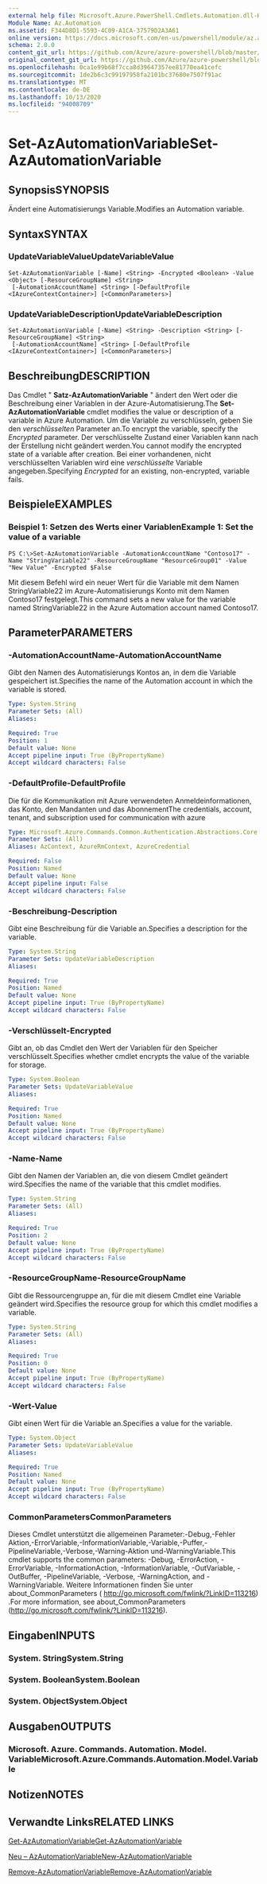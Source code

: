 ```yaml
---
external help file: Microsoft.Azure.PowerShell.Cmdlets.Automation.dll-Help.xml
Module Name: Az.Automation
ms.assetid: F344D8D1-5593-4C09-A1CA-37579D2A3A61
online version: https://docs.microsoft.com/en-us/powershell/module/az.automation/set-azautomationvariable
schema: 2.0.0
content_git_url: https://github.com/Azure/azure-powershell/blob/master/src/Automation/Automation/help/Set-AzAutomationVariable.md
original_content_git_url: https://github.com/Azure/azure-powershell/blob/master/src/Automation/Automation/help/Set-AzAutomationVariable.md
ms.openlocfilehash: 0ca1e99b68f7cca8d39647357ee81770ea41cefc
ms.sourcegitcommit: 1de2b6c3c99197958fa2101bc37680e7507f91ac
ms.translationtype: MT
ms.contentlocale: de-DE
ms.lasthandoff: 10/13/2020
ms.locfileid: "94008709"
---
```

# <span data-ttu-id="0affb-101">Set-AzAutomationVariable</span><span class="sxs-lookup"><span data-stu-id="0affb-101">Set-AzAutomationVariable</span></span>

## <span data-ttu-id="0affb-102">Synopsis</span><span class="sxs-lookup"><span data-stu-id="0affb-102">SYNOPSIS</span></span>
<span data-ttu-id="0affb-103">Ändert eine Automatisierungs Variable.</span><span class="sxs-lookup"><span data-stu-id="0affb-103">Modifies an Automation variable.</span></span>

## <span data-ttu-id="0affb-104">Syntax</span><span class="sxs-lookup"><span data-stu-id="0affb-104">SYNTAX</span></span>

### <span data-ttu-id="0affb-105">UpdateVariableValue</span><span class="sxs-lookup"><span data-stu-id="0affb-105">UpdateVariableValue</span></span>
```
Set-AzAutomationVariable [-Name] <String> -Encrypted <Boolean> -Value <Object> [-ResourceGroupName] <String>
 [-AutomationAccountName] <String> [-DefaultProfile <IAzureContextContainer>] [<CommonParameters>]
```

### <span data-ttu-id="0affb-106">UpdateVariableDescription</span><span class="sxs-lookup"><span data-stu-id="0affb-106">UpdateVariableDescription</span></span>
```
Set-AzAutomationVariable [-Name] <String> -Description <String> [-ResourceGroupName] <String>
 [-AutomationAccountName] <String> [-DefaultProfile <IAzureContextContainer>] [<CommonParameters>]
```

## <span data-ttu-id="0affb-107">Beschreibung</span><span class="sxs-lookup"><span data-stu-id="0affb-107">DESCRIPTION</span></span>
<span data-ttu-id="0affb-108">Das Cmdlet " **Satz-AzAutomationVariable** " ändert den Wert oder die Beschreibung einer Variablen in der Azure-Automatisierung.</span><span class="sxs-lookup"><span data-stu-id="0affb-108">The **Set-AzAutomationVariable** cmdlet modifies the value or description of a variable in Azure Automation.</span></span>
<span data-ttu-id="0affb-109">Um die Variable zu verschlüsseln, geben Sie den *verschlüsselten* Parameter an.</span><span class="sxs-lookup"><span data-stu-id="0affb-109">To encrypt the variable, specify the *Encrypted* parameter.</span></span>
<span data-ttu-id="0affb-110">Der verschlüsselte Zustand einer Variablen kann nach der Erstellung nicht geändert werden.</span><span class="sxs-lookup"><span data-stu-id="0affb-110">You cannot modify the encrypted state of a variable after creation.</span></span>
<span data-ttu-id="0affb-111">Bei einer vorhandenen, nicht verschlüsselten Variablen wird eine *verschlüsselte* Variable angegeben.</span><span class="sxs-lookup"><span data-stu-id="0affb-111">Specifying *Encrypted* for an existing, non-encrypted, variable fails.</span></span>

## <span data-ttu-id="0affb-112">Beispiele</span><span class="sxs-lookup"><span data-stu-id="0affb-112">EXAMPLES</span></span>

### <span data-ttu-id="0affb-113">Beispiel 1: Setzen des Werts einer Variablen</span><span class="sxs-lookup"><span data-stu-id="0affb-113">Example 1: Set the value of a variable</span></span>
```
PS C:\>Set-AzAutomationVariable -AutomationAccountName "Contoso17" -Name "StringVariable22" -ResourceGroupName "ResourceGroup01" -Value "New Value" -Encrypted $False
```

<span data-ttu-id="0affb-114">Mit diesem Befehl wird ein neuer Wert für die Variable mit dem Namen StringVariable22 im Azure-Automatisierungs Konto mit dem Namen Contoso17 festgelegt.</span><span class="sxs-lookup"><span data-stu-id="0affb-114">This command sets a new value for the variable named StringVariable22 in the Azure Automation account named Contoso17.</span></span>

## <span data-ttu-id="0affb-115">Parameter</span><span class="sxs-lookup"><span data-stu-id="0affb-115">PARAMETERS</span></span>

### <span data-ttu-id="0affb-116">-AutomationAccountName</span><span class="sxs-lookup"><span data-stu-id="0affb-116">-AutomationAccountName</span></span>
<span data-ttu-id="0affb-117">Gibt den Namen des Automatisierungs Kontos an, in dem die Variable gespeichert ist.</span><span class="sxs-lookup"><span data-stu-id="0affb-117">Specifies the name of the Automation account in which the variable is stored.</span></span>

```yaml
Type: System.String
Parameter Sets: (All)
Aliases:

Required: True
Position: 1
Default value: None
Accept pipeline input: True (ByPropertyName)
Accept wildcard characters: False
```

### <span data-ttu-id="0affb-118">-DefaultProfile</span><span class="sxs-lookup"><span data-stu-id="0affb-118">-DefaultProfile</span></span>
<span data-ttu-id="0affb-119">Die für die Kommunikation mit Azure verwendeten Anmeldeinformationen, das Konto, den Mandanten und das Abonnement</span><span class="sxs-lookup"><span data-stu-id="0affb-119">The credentials, account, tenant, and subscription used for communication with azure</span></span>

```yaml
Type: Microsoft.Azure.Commands.Common.Authentication.Abstractions.Core.IAzureContextContainer
Parameter Sets: (All)
Aliases: AzContext, AzureRmContext, AzureCredential

Required: False
Position: Named
Default value: None
Accept pipeline input: False
Accept wildcard characters: False
```

### <span data-ttu-id="0affb-120">-Beschreibung</span><span class="sxs-lookup"><span data-stu-id="0affb-120">-Description</span></span>
<span data-ttu-id="0affb-121">Gibt eine Beschreibung für die Variable an.</span><span class="sxs-lookup"><span data-stu-id="0affb-121">Specifies a description for the variable.</span></span>

```yaml
Type: System.String
Parameter Sets: UpdateVariableDescription
Aliases:

Required: True
Position: Named
Default value: None
Accept pipeline input: True (ByPropertyName)
Accept wildcard characters: False
```

### <span data-ttu-id="0affb-122">-Verschlüsselt</span><span class="sxs-lookup"><span data-stu-id="0affb-122">-Encrypted</span></span>
<span data-ttu-id="0affb-123">Gibt an, ob das Cmdlet den Wert der Variablen für den Speicher verschlüsselt.</span><span class="sxs-lookup"><span data-stu-id="0affb-123">Specifies whether cmdlet encrypts the value of the variable for storage.</span></span>

```yaml
Type: System.Boolean
Parameter Sets: UpdateVariableValue
Aliases:

Required: True
Position: Named
Default value: None
Accept pipeline input: True (ByPropertyName)
Accept wildcard characters: False
```

### <span data-ttu-id="0affb-124">-Name</span><span class="sxs-lookup"><span data-stu-id="0affb-124">-Name</span></span>
<span data-ttu-id="0affb-125">Gibt den Namen der Variablen an, die von diesem Cmdlet geändert wird.</span><span class="sxs-lookup"><span data-stu-id="0affb-125">Specifies the name of the variable that this cmdlet modifies.</span></span>

```yaml
Type: System.String
Parameter Sets: (All)
Aliases:

Required: True
Position: 2
Default value: None
Accept pipeline input: True (ByPropertyName)
Accept wildcard characters: False
```

### <span data-ttu-id="0affb-126">-ResourceGroupName</span><span class="sxs-lookup"><span data-stu-id="0affb-126">-ResourceGroupName</span></span>
<span data-ttu-id="0affb-127">Gibt die Ressourcengruppe an, für die mit diesem Cmdlet eine Variable geändert wird.</span><span class="sxs-lookup"><span data-stu-id="0affb-127">Specifies the resource group for which this cmdlet modifies a variable.</span></span>

```yaml
Type: System.String
Parameter Sets: (All)
Aliases:

Required: True
Position: 0
Default value: None
Accept pipeline input: True (ByPropertyName)
Accept wildcard characters: False
```

### <span data-ttu-id="0affb-128">-Wert</span><span class="sxs-lookup"><span data-stu-id="0affb-128">-Value</span></span>
<span data-ttu-id="0affb-129">Gibt einen Wert für die Variable an.</span><span class="sxs-lookup"><span data-stu-id="0affb-129">Specifies a value for the variable.</span></span>

```yaml
Type: System.Object
Parameter Sets: UpdateVariableValue
Aliases:

Required: True
Position: Named
Default value: None
Accept pipeline input: True (ByPropertyName)
Accept wildcard characters: False
```

### <span data-ttu-id="0affb-130">CommonParameters</span><span class="sxs-lookup"><span data-stu-id="0affb-130">CommonParameters</span></span>
<span data-ttu-id="0affb-131">Dieses Cmdlet unterstützt die allgemeinen Parameter:-Debug,-Fehler Aktion,-ErrorVariable,-InformationVariable,-Variable,-Puffer,-PipelineVariable,-Verbose,-Warning-Aktion und-WarningVariable.</span><span class="sxs-lookup"><span data-stu-id="0affb-131">This cmdlet supports the common parameters: -Debug, -ErrorAction, -ErrorVariable, -InformationAction, -InformationVariable, -OutVariable, -OutBuffer, -PipelineVariable, -Verbose, -WarningAction, and -WarningVariable.</span></span> <span data-ttu-id="0affb-132">Weitere Informationen finden Sie unter about_CommonParameters ( http://go.microsoft.com/fwlink/?LinkID=113216) .</span><span class="sxs-lookup"><span data-stu-id="0affb-132">For more information, see about_CommonParameters (http://go.microsoft.com/fwlink/?LinkID=113216).</span></span>

## <span data-ttu-id="0affb-133">Eingaben</span><span class="sxs-lookup"><span data-stu-id="0affb-133">INPUTS</span></span>

### <span data-ttu-id="0affb-134">System. String</span><span class="sxs-lookup"><span data-stu-id="0affb-134">System.String</span></span>

### <span data-ttu-id="0affb-135">System. Boolean</span><span class="sxs-lookup"><span data-stu-id="0affb-135">System.Boolean</span></span>

### <span data-ttu-id="0affb-136">System. Object</span><span class="sxs-lookup"><span data-stu-id="0affb-136">System.Object</span></span>

## <span data-ttu-id="0affb-137">Ausgaben</span><span class="sxs-lookup"><span data-stu-id="0affb-137">OUTPUTS</span></span>

### <span data-ttu-id="0affb-138">Microsoft. Azure. Commands. Automation. Model. Variable</span><span class="sxs-lookup"><span data-stu-id="0affb-138">Microsoft.Azure.Commands.Automation.Model.Variable</span></span>

## <span data-ttu-id="0affb-139">Notizen</span><span class="sxs-lookup"><span data-stu-id="0affb-139">NOTES</span></span>

## <span data-ttu-id="0affb-140">Verwandte Links</span><span class="sxs-lookup"><span data-stu-id="0affb-140">RELATED LINKS</span></span>

[<span data-ttu-id="0affb-141">Get-AzAutomationVariable</span><span class="sxs-lookup"><span data-stu-id="0affb-141">Get-AzAutomationVariable</span></span>](./Get-AzAutomationVariable.md)

[<span data-ttu-id="0affb-142">Neu – AzAutomationVariable</span><span class="sxs-lookup"><span data-stu-id="0affb-142">New-AzAutomationVariable</span></span>](./New-AzAutomationVariable.md)

[<span data-ttu-id="0affb-143">Remove-AzAutomationVariable</span><span class="sxs-lookup"><span data-stu-id="0affb-143">Remove-AzAutomationVariable</span></span>](./Remove-AzAutomationVariable.md)


